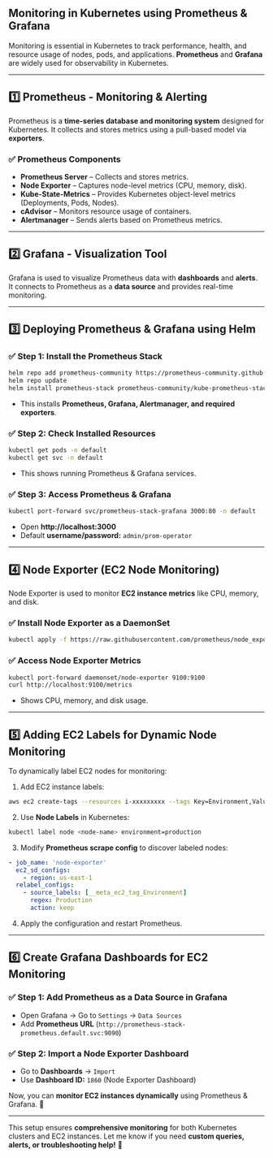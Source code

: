 ## **Monitoring in Kubernetes using Prometheus & Grafana**  

Monitoring is essential in Kubernetes to track performance, health, and resource usage of nodes, pods, and applications. **Prometheus** and **Grafana** are widely used for observability in Kubernetes.  

---

## **1️⃣ Prometheus - Monitoring & Alerting**  

Prometheus is a **time-series database and monitoring system** designed for Kubernetes. It collects and stores metrics using a pull-based model via **exporters**.

### ✅ **Prometheus Components**
- **Prometheus Server** – Collects and stores metrics.
- **Node Exporter** – Captures node-level metrics (CPU, memory, disk).
- **Kube-State-Metrics** – Provides Kubernetes object-level metrics (Deployments, Pods, Nodes).
- **cAdvisor** – Monitors resource usage of containers.
- **Alertmanager** – Sends alerts based on Prometheus metrics.

---

## **2️⃣ Grafana - Visualization Tool**  

Grafana is used to visualize Prometheus data with **dashboards** and **alerts**.  
It connects to Prometheus as a **data source** and provides real-time monitoring.

---

## **3️⃣ Deploying Prometheus & Grafana using Helm**  

### ✅ **Step 1: Install the Prometheus Stack**
```bash
helm repo add prometheus-community https://prometheus-community.github.io/helm-charts
helm repo update
helm install prometheus-stack prometheus-community/kube-prometheus-stack
```
- This installs **Prometheus, Grafana, Alertmanager, and required exporters**.

### ✅ **Step 2: Check Installed Resources**
```bash
kubectl get pods -n default
kubectl get svc -n default
```
- This shows running Prometheus & Grafana services.

### ✅ **Step 3: Access Prometheus & Grafana**
```bash
kubectl port-forward svc/prometheus-stack-grafana 3000:80 -n default
```
- Open **http://localhost:3000**  
- Default **username/password:** `admin/prom-operator`

---

## **4️⃣ Node Exporter (EC2 Node Monitoring)**  

Node Exporter is used to monitor **EC2 instance metrics** like CPU, memory, and disk.

### ✅ **Install Node Exporter as a DaemonSet**
```bash
kubectl apply -f https://raw.githubusercontent.com/prometheus/node_exporter/master/examples/daemonset/node-exporter-daemonset.yaml
```

### ✅ **Access Node Exporter Metrics**
```bash
kubectl port-forward daemonset/node-exporter 9100:9100
curl http://localhost:9100/metrics
```
- Shows CPU, memory, and disk usage.

---

## **5️⃣ Adding EC2 Labels for Dynamic Node Monitoring**  

To dynamically label EC2 nodes for monitoring:
1. Add EC2 instance labels:
```bash
aws ec2 create-tags --resources i-xxxxxxxxx --tags Key=Environment,Value=Production
```

2. Use **Node Labels** in Kubernetes:
```bash
kubectl label node <node-name> environment=production
```

3. Modify **Prometheus scrape config** to discover labeled nodes:
```yaml
- job_name: 'node-exporter'
  ec2_sd_configs:
    - region: us-east-1
  relabel_configs:
    - source_labels: [__meta_ec2_tag_Environment]
      regex: Production
      action: keep
```

4. Apply the configuration and restart Prometheus.

---

## **6️⃣ Create Grafana Dashboards for EC2 Monitoring**  

### ✅ **Step 1: Add Prometheus as a Data Source in Grafana**
- Open Grafana → Go to `Settings` → `Data Sources`
- Add **Prometheus URL** (`http://prometheus-stack-prometheus.default.svc:9090`)

### ✅ **Step 2: Import a Node Exporter Dashboard**
- Go to **Dashboards** → `Import`
- Use **Dashboard ID:** `1860` (Node Exporter Dashboard)

Now, you can **monitor EC2 instances dynamically** using Prometheus & Grafana. 🚀  

---

This setup ensures **comprehensive monitoring** for both Kubernetes clusters and EC2 instances. Let me know if you need **custom queries, alerts, or troubleshooting help!** 🚀